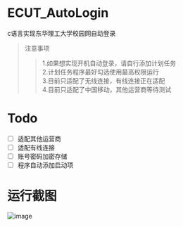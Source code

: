 # ECUT_AutoLogin
c语言实现东华理工大学校园网自动登录

>注意事项
>>1.如果想实现开机自动登录，请自行添加计划任务  
>>2.计划任务程序最好勾选使用最高权限运行  
>>3.目前只适配了无线连接，有线连接正在适配  
>>4.目前只适配了中国移动，其他运营商等待测试  

# Todo
- [ ] 适配其他运营商 
- [ ] 适配有线连接
- [ ] 账号密码加密存储
- [ ] 程序自动添加启动项
# 运行截图
![image](https://user-images.githubusercontent.com/118952911/221324799-82e64b85-7dde-4670-b0d1-756f4c9bece4.png)  
